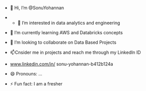- 👋 Hi, I’m @SonuYohannan
- - 👀 I’m interested in data analytics and engineering
- 🌱 I’m currently learning AWS and Databricks concepts
- 💞️ I’m looking to collaborate on Data Based Projects
- 📫Cnsider me in projects and reach me through my LinkedIn ID
- www.linkedin.com/in/
sonu-yohannan-b412b124a

- 😄 Pronouns: ...
- ⚡ Fun fact: I am a fresher

<!---
SonuYohannan412/SonuYohannan412 is a ✨ special ✨ repository because its `README.md` (this file) appears on your GitHub profile.
You can click the Preview link to take a look at your changes.
--->
